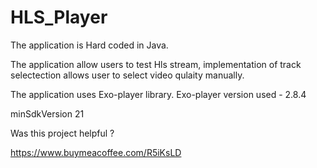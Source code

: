 # HLS_Player
The application is Hard coded in Java.

The application allow users to test Hls stream, implementation of track selectection allows user to select video qulaity manually.

The application uses Exo-player library.
Exo-player version used - 2.8.4

minSdkVersion 21


Was this project helpful ? 

https://www.buymeacoffee.com/R5iKsLD
